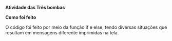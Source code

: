__**Atividade das Três bombas**__

**Como foi feito**

O código foi feito por meio da função if e else, tendo diversas situações que resultam em mensagens diferente imprimidas na tela.
